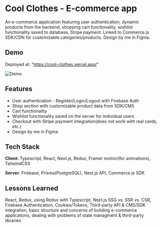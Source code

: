 # Cool Clothes - E-commerce app

An e-commerce application featuring user authentication, dynamic products from the backend, shopping cart functionality, wishlist functionality saved to database, Stripe payment. Linked to Commerce.js SDK/CDN for customizable categories/products. Design by me in Figma.

## Demo

Deployed at: "https://cool-clothes.vercel.app/"

![Demo](cool-clothes.gif)

## Features

- User authentication - Register/Login/Logout with Firebase Auth
- Shop section with customizable product data from SDK/CMS
- Cart functionality
- Wishlist functionality saved on the server for individual users
- Checkout with Stripe payment integration(does not work with real cards, etc.)
- Design by me in Figma

## Tech Stack

**Client:** Typescript, React, Next.js, Redux, Framer motion(for animations), TailwindCSS

**Server**: Firebase, Prisma(PostgreSQL), Next.js API, Commerce.js SDK

## Lessons Learned

React, Redux, using Redux with Typescript, Next.js SSG vs. SSR vs. CSR, Firebase Authentication, Cookies/Tokens, Third-party API & CMS/SDK integration, basic structure and concerns of building e-commerce applications, dealing with problems of state managment & third-party libraries
